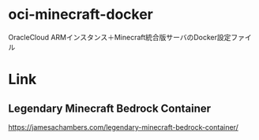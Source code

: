 # oci-minecraft-docker
OracleCloud ARMインスタンス＋Minecraft統合版サーバのDocker設定ファイル

# Link

## Legendary Minecraft Bedrock Container
https://jamesachambers.com/legendary-minecraft-bedrock-container/
